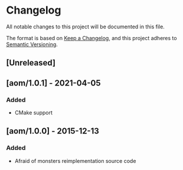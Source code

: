 # Changelog

All notable changes to this project will be documented in this file.

The format is based on [Keep a Changelog](https://keepachangelog.com/en/1.0.0/),
and this project adheres to [Semantic Versioning](https://semver.org/spec/v2.0.0.html).

## [Unreleased]

## [aom/1.0.1] - 2021-04-05

### Added

- CMake support

## [aom/1.0.0] - 2015-12-13

### Added

- Afraid of monsters reimplementation source code
